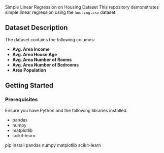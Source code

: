 Simple Linear Regression on Housing Dataset
This repository demonstrates simple linear regression using the `housing.csv` dataset.

## Dataset Description

The dataset contains the following columns:
- **Avg. Area Income**
- **Avg. Area House Age**
- **Avg. Area Number of Rooms**
- **Avg. Area Number of Bedrooms**
- **Area Population**

## Getting Started

### Prerequisites

Ensure you have Python and the following libraries installed:
- pandas
- numpy
- matplotlib
- scikit-learn

pip install pandas numpy matplotlib scikit-learn
